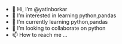 - 👋 Hi, I’m @yatinborkar
- 👀 I’m interested in learning python,pandas
- 🌱 I’m currently learning python,pandas
- 💞️ I’m looking to collaborate on python
- 📫 How to reach me ...

<!---
yatinborkar/yatinborkar is a ✨ special ✨ repository because its `README.md` (this file) appears on your GitHub profile.
You can click the Preview link to take a look at your changes.
--->
